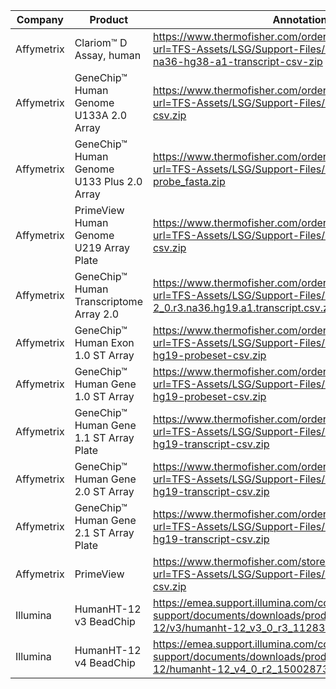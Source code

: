 | Company    | Product                                    | Annotation_url                                                                                                                                      | Seq_url                                                                                                                                             |
|------------|--------------------------------------------|-----------------------------------------------------------------------------------------------------------------------------------------------------|-----------------------------------------------------------------------------------------------------------------------------------------------------|
| Affymetrix | Clariom™ D Assay, human                    | https://www.thermofisher.com/order/catalog/product/sec/assets?url=TFS-Assets/LSG/Support-Files/Clariom_D_Human-r1-na36-hg38-a1-transcript-csv-zip   | https://www.thermofisher.com/order/catalog/product/sec/assets?url=TFS-Assets/LSG/Support-Files/Clariom_D_Human-hg38-main-probes-tab.zip             |
| Affymetrix | GeneChip™ Human Genome U133A 2.0 Array     | https://www.thermofisher.com/order/catalog/product/sec/assets?url=TFS-Assets/LSG/Support-Files/HG-U133A_2-na36-annot-csv.zip                        | https://www.thermofisher.com/order/catalog/product/sec/assets?url=TFS-Assets/LSG/Support-Files/HG-U133A_2-probe_fasta.zip                           |
| Affymetrix | GeneChip™ Human Genome U133 Plus 2.0 Array | https://www.thermofisher.com/order/catalog/product/sec/assets?url=TFS-Assets/LSG/Support-Files/HG-U133_Plus_2-probe_fasta.zip                       | https://www.thermofisher.com/order/catalog/product/sec/assets?url=TFS-Assets/LSG/Support-Files/HG-U133_Plus_2-probe_fasta.zip                       |
| Affymetrix | PrimeView Human Genome U219 Array Plate    | https://www.thermofisher.com/order/catalog/product/sec/assets?url=TFS-Assets/LSG/Support-Files/HG-U219-na36-annot-csv.zip                           | https://www.thermofisher.com/order/catalog/product/sec/assets?url=TFS-Assets/LSG/Support-Files/HG-U219-probe_fasta.zip                              |
| Affymetrix | GeneChip™ Human Transcriptome Array 2.0    | https://www.thermofisher.com/order/catalog/product/sec/assets?url=TFS-Assets/LSG/Support-Files/HTA-2_0.r3.na36.hg19.a1.transcript.csv.zip           | https://www.thermofisher.com/order/catalog/product/sec/assets?url=TFS-Assets/LSG/Support-Files/HTA-2_0-hg19-probe-fa.zip                            |
| Affymetrix | GeneChip™ Human Exon 1.0 ST Array          | https://www.thermofisher.com/order/catalog/product/sec/assets?url=TFS-Assets/LSG/Support-Files/HuEx-1_0-st-v2-na36-hg19-probeset-csv.zip            | https://www.thermofisher.com/order/catalog/product/sec/assets?url=TFS-Assets/LSG/Support-Files/HuEx-1_0-st-v2-probe-fa.zip                          |
| Affymetrix | GeneChip™ Human Gene 1.0 ST Array          | https://www.thermofisher.com/order/catalog/product/sec/assets?url=TFS-Assets/LSG/Support-Files/HuGene-1_0-st-v1-na36-hg19-probeset-csv.zip          | https://www.thermofisher.com/order/catalog/product/sec/assets?url=TFS-Assets/LSG/Support-Files/HuGene-1_0-st-v1-hg19-probe-fa.zip                   |
| Affymetrix | GeneChip™ Human Gene 1.1 ST Array Plate    | https://www.thermofisher.com/order/catalog/product/sec/assets?url=TFS-Assets/LSG/Support-Files/HuGene-1_1-st-v1-na36-hg19-transcript-csv.zip        | https://www.thermofisher.com/order/catalog/product/sec/assets?url=TFS-Assets/LSG/Support-Files/HuGene-1_1-st-v1-hg18-probe-fa.zip                   |
| Affymetrix | GeneChip™ Human Gene 2.0 ST Array          | https://www.thermofisher.com/order/catalog/product/sec/assets?url=TFS-Assets/LSG/Support-Files/HuGene-2_0-st-v1-na36-hg19-transcript-csv.zip        | https://www.thermofisher.com/order/catalog/product/sec/assets?url=TFS-Assets/LSG/Support-Files/HuGene-2_0-st-v1-hg19-probe-fa.zip                   |
| Affymetrix | GeneChip™ Human Gene 2.1 ST Array Plate    | https://www.thermofisher.com/order/catalog/product/sec/assets?url=TFS-Assets/LSG/Support-Files/HuGene-2_1-st-v1-na36-hg19-transcript-csv.zip        | https://www.thermofisher.com/order/catalog/product/sec/assets?url=TFS-Assets/LSG/Support-Files/HuGene-2_1-st-v1-hg19-probe-fa.zip                   |
| Affymetrix | PrimeView                                  | https://www.thermofisher.com/store/v3/products/sec/assets?url=TFS-Assets/LSG/Support-Files/PrimeView-na36-annot-csv.zip                             | https://www.thermofisher.com/store/v3/products/sec/assets?url=TFS-Assets/LSG/Support-Files/PrimeView-probe_tab.zip                                  |
| Illumina   | HumanHT-12 v3 BeadChip                     | https://emea.support.illumina.com/content/dam/illumina-support/documents/downloads/productfiles/humanht-12/v3/humanht-12_v3_0_r3_11283641_a_txt.zip | https://emea.support.illumina.com/content/dam/illumina-support/documents/downloads/productfiles/humanht-12/v3/humanht-12_v3_0_r3_11283641_a_txt.zip |
| Illumina   | HumanHT-12 v4 BeadChip                     | https://emea.support.illumina.com/content/dam/illumina-support/documents/downloads/productfiles/humanht-12/humanht-12_v4_0_r2_15002873_b.txt.zip    | https://emea.support.illumina.com/content/dam/illumina-support/documents/downloads/productfiles/humanht-12/humanht-12_v4_0_r2_15002873_b.txt.zip    |
